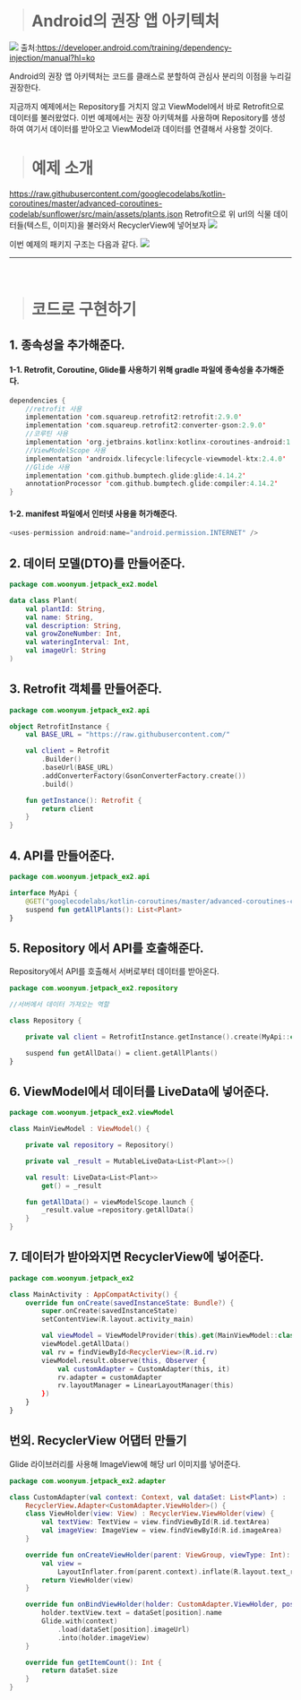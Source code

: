 > # Android의 권장 앱 아키텍처

![](https://velog.velcdn.com/images/woonyumnyum/post/73b69728-7656-4b5f-914e-d10cd83394f9/image.png)
출처:https://developer.android.com/training/dependency-injection/manual?hl=ko

Android의 권장 앱 아키텍처는 코드를 클래스로 분할하여 관심사 분리의 이점을 누리길 권장한다.

지금까지 예제에서는 Repository를 거치지 않고 ViewModel에서 바로 Retrofit으로 데이터를 불러왔었다. 이번 예제에서는 권장 아키텍쳐를 사용하며 Repository를 생성하여 여기서 데이터를 받아오고 ViewModel과 데이터를 연결해서 사용할 것이다.

> # 예제 소개

https://raw.githubusercontent.com/googlecodelabs/kotlin-coroutines/master/advanced-coroutines-codelab/sunflower/src/main/assets/plants.json
Retrofit으로 위 url의 식물 데이터들(텍스트, 이미지)을 불러와서 RecyclerView에 넣어보자
![](https://velog.velcdn.com/images/woonyumnyum/post/ed68667b-b389-4b26-9355-88fc4e762132/image.png)

이번 예제의 패키지 구조는 다음과 같다.
![](https://velog.velcdn.com/images/woonyumnyum/post/28e4f912-ce23-450f-b941-4f429fe9b740/image.png)

---

<br/>

> # 코드로 구현하기

## 1. 종속성을 추가해준다.

#### 1-1. Retrofit, Coroutine, Glide를 사용하기 위해 gradle 파일에 종속성을 추가해준다.

```kotlin
dependencies {
    //retrofit 사용
    implementation 'com.squareup.retrofit2:retrofit:2.9.0'
    implementation 'com.squareup.retrofit2:converter-gson:2.9.0'
    //코루틴 사용
    implementation 'org.jetbrains.kotlinx:kotlinx-coroutines-android:1.6.0'
    //ViewModelScope 사용
    implementation 'androidx.lifecycle:lifecycle-viewmodel-ktx:2.4.0'
    //Glide 사용
    implementation 'com.github.bumptech.glide:glide:4.14.2'
    annotationProcessor 'com.github.bumptech.glide:compiler:4.14.2'
}
```

#### 1-2. manifest 파일에서 인터넷 사용을 허가해준다.

```kotlin
<uses-permission android:name="android.permission.INTERNET" />
```

## 2. 데이터 모델(DTO)를 만들어준다.

```kotlin
package com.woonyum.jetpack_ex2.model

data class Plant(
    val plantId: String,
    val name: String,
    val description: String,
    val growZoneNumber: Int,
    val wateringInterval: Int,
    val imageUrl: String
)
```

## 3. Retrofit 객체를 만들어준다.

```kotlin
package com.woonyum.jetpack_ex2.api

object RetrofitInstance {
    val BASE_URL = "https://raw.githubusercontent.com/"

    val client = Retrofit
        .Builder()
        .baseUrl(BASE_URL)
        .addConverterFactory(GsonConverterFactory.create())
        .build()

    fun getInstance(): Retrofit {
        return client
    }
}
```

## 4. API를 만들어준다.

```kotlin
package com.woonyum.jetpack_ex2.api

interface MyApi {
    @GET("googlecodelabs/kotlin-coroutines/master/advanced-coroutines-codelab/sunflower/src/main/assets/plants.json")
    suspend fun getAllPlants(): List<Plant>
}
```

## 5. Repository 에서 API를 호출해준다.

Repository에서 API를 호출해서 서버로부터 데이터를 받아온다.

```kotlin
package com.woonyum.jetpack_ex2.repository

//서버에서 데이터 가져오는 역할

class Repository {

    private val client = RetrofitInstance.getInstance().create(MyApi::class.java)

    suspend fun getAllData() = client.getAllPlants()
}
```

## 6. ViewModel에서 데이터를 LiveData에 넣어준다.

```kotlin
package com.woonyum.jetpack_ex2.viewModel

class MainViewModel : ViewModel() {

    private val repository = Repository()

    private val _result = MutableLiveData<List<Plant>>()

    val result: LiveData<List<Plant>>
        get() = _result

    fun getAllData() = viewModelScope.launch {
        _result.value =repository.getAllData()
    }
}
```

## 7. 데이터가 받아와지면 RecyclerView에 넣어준다.

```kotlin
package com.woonyum.jetpack_ex2

class MainActivity : AppCompatActivity() {
    override fun onCreate(savedInstanceState: Bundle?) {
        super.onCreate(savedInstanceState)
        setContentView(R.layout.activity_main)

        val viewModel = ViewModelProvider(this).get(MainViewModel::class.java)
        viewModel.getAllData()
        val rv = findViewById<RecyclerView>(R.id.rv)
        viewModel.result.observe(this, Observer {
            val customAdapter = CustomAdapter(this, it)
            rv.adapter = customAdapter
            rv.layoutManager = LinearLayoutManager(this)
        })
    }
}
```

## 번외. RecyclerView 어댑터 만들기

Glide 라이브러리를 사용해 ImageView에 해당 url 이미지를 넣어준다.

```kotlin
package com.woonyum.jetpack_ex2.adapter

class CustomAdapter(val context: Context, val dataSet: List<Plant>) :
    RecyclerView.Adapter<CustomAdapter.ViewHolder>() {
    class ViewHolder(view: View) : RecyclerView.ViewHolder(view) {
        val textView: TextView = view.findViewById(R.id.textArea)
        val imageView: ImageView = view.findViewById(R.id.imageArea)
    }

    override fun onCreateViewHolder(parent: ViewGroup, viewType: Int): CustomAdapter.ViewHolder {
        val view =
            LayoutInflater.from(parent.context).inflate(R.layout.text_row_item, parent, false)
        return ViewHolder(view)
    }

    override fun onBindViewHolder(holder: CustomAdapter.ViewHolder, position: Int) {
        holder.textView.text = dataSet[position].name
        Glide.with(context)
            .load(dataSet[position].imageUrl)
            .into(holder.imageView)
    }

    override fun getItemCount(): Int {
        return dataSet.size
    }
}
```
